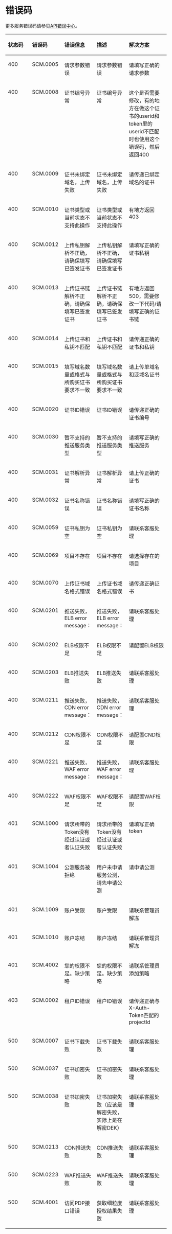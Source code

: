 # 错误码<a name="ErrorCode"></a>

更多服务错误码请参见[API错误中心](https://apierrorcenter.developer.huaweicloud.com/apierrorcenter)。

<table><thead align="left"><tr><th class="cellrowborder" valign="top" width="15%" id="mcps1.1.6.1.1"><p>状态码 </p>
</th>
<th class="cellrowborder" valign="top" width="20%" id="mcps1.1.6.1.2"><p>错误码</p>
</th>
<th class="cellrowborder" valign="top" width="20%" id="mcps1.1.6.1.3"><p>错误信息</p>
</th>
<th class="cellrowborder" valign="top" width="20%" id="mcps1.1.6.1.4"><p>描述</p>
</th>
<th class="cellrowborder" valign="top" width="25%" id="mcps1.1.6.1.5"><p>解决方案</p>
</th>
</tr>
</thead>
<tbody><tr><td class="cellrowborder" valign="top" width="15%" headers="mcps1.1.6.1.1 "><p>400</p>
</td>
<td class="cellrowborder" valign="top" width="20%" headers="mcps1.1.6.1.2 "><p>SCM.0005</p>
</td>
<td class="cellrowborder" valign="top" width="20%" headers="mcps1.1.6.1.3 "><p>请求参数错误</p>
</td>
<td class="cellrowborder" valign="top" width="20%" headers="mcps1.1.6.1.4 "><p>请求参数错误</p>
</td>
<td class="cellrowborder" valign="top" width="25%" headers="mcps1.1.6.1.5 "><p>请填写正确的请求参数</p>
</td>
</tr>
<tr><td class="cellrowborder" valign="top" width="15%" headers="mcps1.1.6.1.1 "><p>400</p>
</td>
<td class="cellrowborder" valign="top" width="20%" headers="mcps1.1.6.1.2 "><p>SCM.0008</p>
</td>
<td class="cellrowborder" valign="top" width="20%" headers="mcps1.1.6.1.3 "><p>证书编号异常</p>
</td>
<td class="cellrowborder" valign="top" width="20%" headers="mcps1.1.6.1.4 "><p>证书编号异常</p>
</td>
<td class="cellrowborder" valign="top" width="25%" headers="mcps1.1.6.1.5 "><p>这个是否需要修改，有的地方在做这个证书的userid和token里的userid不匹配时也使用这个错误码，然后返回400</p>
</td>
</tr>
<tr><td class="cellrowborder" valign="top" width="15%" headers="mcps1.1.6.1.1 "><p>400</p>
</td>
<td class="cellrowborder" valign="top" width="20%" headers="mcps1.1.6.1.2 "><p>SCM.0009</p>
</td>
<td class="cellrowborder" valign="top" width="20%" headers="mcps1.1.6.1.3 "><p>证书未绑定域名，上传失败</p>
</td>
<td class="cellrowborder" valign="top" width="20%" headers="mcps1.1.6.1.4 "><p>证书未绑定域名，上传失败</p>
</td>
<td class="cellrowborder" valign="top" width="25%" headers="mcps1.1.6.1.5 "><p>请传递已绑定域名的证书</p>
</td>
</tr>
<tr><td class="cellrowborder" valign="top" width="15%" headers="mcps1.1.6.1.1 "><p>400</p>
</td>
<td class="cellrowborder" valign="top" width="20%" headers="mcps1.1.6.1.2 "><p>SCM.0010</p>
</td>
<td class="cellrowborder" valign="top" width="20%" headers="mcps1.1.6.1.3 "><p>证书类型或当前状态不支持此操作</p>
</td>
<td class="cellrowborder" valign="top" width="20%" headers="mcps1.1.6.1.4 "><p>证书类型或当前状态不支持此操作</p>
</td>
<td class="cellrowborder" valign="top" width="25%" headers="mcps1.1.6.1.5 "><p>有地方返回403</p>
</td>
</tr>
<tr><td class="cellrowborder" valign="top" width="15%" headers="mcps1.1.6.1.1 "><p>400</p>
</td>
<td class="cellrowborder" valign="top" width="20%" headers="mcps1.1.6.1.2 "><p>SCM.0012</p>
</td>
<td class="cellrowborder" valign="top" width="20%" headers="mcps1.1.6.1.3 "><p>上传私钥解析不正确，请确保填写已签发证书</p>
</td>
<td class="cellrowborder" valign="top" width="20%" headers="mcps1.1.6.1.4 "><p>上传私钥解析不正确，请确保填写已签发证书</p>
</td>
<td class="cellrowborder" valign="top" width="25%" headers="mcps1.1.6.1.5 "><p>请填写正确的证书私钥</p>
</td>
</tr>
<tr><td class="cellrowborder" valign="top" width="15%" headers="mcps1.1.6.1.1 "><p>400</p>
</td>
<td class="cellrowborder" valign="top" width="20%" headers="mcps1.1.6.1.2 "><p>SCM.0013</p>
</td>
<td class="cellrowborder" valign="top" width="20%" headers="mcps1.1.6.1.3 "><p>上传证书链解析不正确，请确保填写已签发证书</p>
</td>
<td class="cellrowborder" valign="top" width="20%" headers="mcps1.1.6.1.4 "><p>上传证书链解析不正确，请确保填写已签发证书</p>
</td>
<td class="cellrowborder" valign="top" width="25%" headers="mcps1.1.6.1.5 "><p>有地方返回500，需要修改一下代码/请填写正确的证书链</p>
</td>
</tr>
<tr><td class="cellrowborder" valign="top" width="15%" headers="mcps1.1.6.1.1 "><p>400</p>
</td>
<td class="cellrowborder" valign="top" width="20%" headers="mcps1.1.6.1.2 "><p>SCM.0014</p>
</td>
<td class="cellrowborder" valign="top" width="20%" headers="mcps1.1.6.1.3 "><p>上传证书和私钥不匹配</p>
</td>
<td class="cellrowborder" valign="top" width="20%" headers="mcps1.1.6.1.4 "><p>上传证书和私钥不匹配</p>
</td>
<td class="cellrowborder" valign="top" width="25%" headers="mcps1.1.6.1.5 "><p>请传递正确的证书和私钥</p>
</td>
</tr>
<tr><td class="cellrowborder" valign="top" width="15%" headers="mcps1.1.6.1.1 "><p>400</p>
</td>
<td class="cellrowborder" valign="top" width="20%" headers="mcps1.1.6.1.2 "><p>SCM.0015</p>
</td>
<td class="cellrowborder" valign="top" width="20%" headers="mcps1.1.6.1.3 "><p>填写域名数量或格式与所购买证书要求不一致</p>
</td>
<td class="cellrowborder" valign="top" width="20%" headers="mcps1.1.6.1.4 "><p>填写域名数量或格式与所购买证书要求不一致</p>
</td>
<td class="cellrowborder" valign="top" width="25%" headers="mcps1.1.6.1.5 "><p>请上传单域名和泛域名证书</p>
</td>
</tr>
<tr><td class="cellrowborder" valign="top" width="15%" headers="mcps1.1.6.1.1 "><p>400</p>
</td>
<td class="cellrowborder" valign="top" width="20%" headers="mcps1.1.6.1.2 "><p>SCM.0020</p>
</td>
<td class="cellrowborder" valign="top" width="20%" headers="mcps1.1.6.1.3 "><p>证书ID错误</p>
</td>
<td class="cellrowborder" valign="top" width="20%" headers="mcps1.1.6.1.4 "><p>证书ID错误</p>
</td>
<td class="cellrowborder" valign="top" width="25%" headers="mcps1.1.6.1.5 "><p>请传递正确的证书编号</p>
</td>
</tr>
<tr><td class="cellrowborder" valign="top" width="15%" headers="mcps1.1.6.1.1 "><p>400</p>
</td>
<td class="cellrowborder" valign="top" width="20%" headers="mcps1.1.6.1.2 "><p>SCM.0030</p>
</td>
<td class="cellrowborder" valign="top" width="20%" headers="mcps1.1.6.1.3 "><p>暂不支持的推送服务类型</p>
</td>
<td class="cellrowborder" valign="top" width="20%" headers="mcps1.1.6.1.4 "><p>暂不支持的推送服务类型</p>
</td>
<td class="cellrowborder" valign="top" width="25%" headers="mcps1.1.6.1.5 "><p>请填写正确的推送服务</p>
</td>
</tr>
<tr><td class="cellrowborder" valign="top" width="15%" headers="mcps1.1.6.1.1 "><p>400</p>
</td>
<td class="cellrowborder" valign="top" width="20%" headers="mcps1.1.6.1.2 "><p>SCM.0031</p>
</td>
<td class="cellrowborder" valign="top" width="20%" headers="mcps1.1.6.1.3 "><p>证书解析异常</p>
</td>
<td class="cellrowborder" valign="top" width="20%" headers="mcps1.1.6.1.4 "><p>证书解析异常</p>
</td>
<td class="cellrowborder" valign="top" width="25%" headers="mcps1.1.6.1.5 "><p>请上传正确的证书</p>
</td>
</tr>
<tr><td class="cellrowborder" valign="top" width="15%" headers="mcps1.1.6.1.1 "><p>400</p>
</td>
<td class="cellrowborder" valign="top" width="20%" headers="mcps1.1.6.1.2 "><p>SCM.0032</p>
</td>
<td class="cellrowborder" valign="top" width="20%" headers="mcps1.1.6.1.3 "><p>证书名称错误</p>
</td>
<td class="cellrowborder" valign="top" width="20%" headers="mcps1.1.6.1.4 "><p>证书名称错误</p>
</td>
<td class="cellrowborder" valign="top" width="25%" headers="mcps1.1.6.1.5 "><p>请填写正确的证书名称</p>
</td>
</tr>
<tr><td class="cellrowborder" valign="top" width="15%" headers="mcps1.1.6.1.1 "><p>400</p>
</td>
<td class="cellrowborder" valign="top" width="20%" headers="mcps1.1.6.1.2 "><p>SCM.0059</p>
</td>
<td class="cellrowborder" valign="top" width="20%" headers="mcps1.1.6.1.3 "><p>证书私钥为空</p>
</td>
<td class="cellrowborder" valign="top" width="20%" headers="mcps1.1.6.1.4 "><p>证书私钥为空</p>
</td>
<td class="cellrowborder" valign="top" width="25%" headers="mcps1.1.6.1.5 "><p>请联系客服处理</p>
</td>
</tr>
<tr><td class="cellrowborder" valign="top" width="15%" headers="mcps1.1.6.1.1 "><p>400</p>
</td>
<td class="cellrowborder" valign="top" width="20%" headers="mcps1.1.6.1.2 "><p>SCM.0069</p>
</td>
<td class="cellrowborder" valign="top" width="20%" headers="mcps1.1.6.1.3 "><p>项目不存在</p>
</td>
<td class="cellrowborder" valign="top" width="20%" headers="mcps1.1.6.1.4 "><p>项目不存在</p>
</td>
<td class="cellrowborder" valign="top" width="25%" headers="mcps1.1.6.1.5 "><p>请选择存在的项目</p>
</td>
</tr>
<tr><td class="cellrowborder" valign="top" width="15%" headers="mcps1.1.6.1.1 "><p>400</p>
</td>
<td class="cellrowborder" valign="top" width="20%" headers="mcps1.1.6.1.2 "><p>SCM.0070</p>
</td>
<td class="cellrowborder" valign="top" width="20%" headers="mcps1.1.6.1.3 "><p>上传证书域名格式错误</p>
</td>
<td class="cellrowborder" valign="top" width="20%" headers="mcps1.1.6.1.4 "><p>上传证书域名格式错误</p>
</td>
<td class="cellrowborder" valign="top" width="25%" headers="mcps1.1.6.1.5 "><p>请传递正确证书</p>
</td>
</tr>
<tr><td class="cellrowborder" valign="top" width="15%" headers="mcps1.1.6.1.1 "><p>400</p>
</td>
<td class="cellrowborder" valign="top" width="20%" headers="mcps1.1.6.1.2 "><p>SCM.0201</p>
</td>
<td class="cellrowborder" valign="top" width="20%" headers="mcps1.1.6.1.3 "><p>推送失败，ELB error message：</p>
</td>
<td class="cellrowborder" valign="top" width="20%" headers="mcps1.1.6.1.4 "><p>推送失败，ELB error message：</p>
</td>
<td class="cellrowborder" valign="top" width="25%" headers="mcps1.1.6.1.5 "><p>请联系客服处理</p>
</td>
</tr>
<tr><td class="cellrowborder" valign="top" width="15%" headers="mcps1.1.6.1.1 "><p>400</p>
</td>
<td class="cellrowborder" valign="top" width="20%" headers="mcps1.1.6.1.2 "><p>SCM.0202</p>
</td>
<td class="cellrowborder" valign="top" width="20%" headers="mcps1.1.6.1.3 "><p>ELB权限不足</p>
</td>
<td class="cellrowborder" valign="top" width="20%" headers="mcps1.1.6.1.4 "><p>ELB权限不足</p>
</td>
<td class="cellrowborder" valign="top" width="25%" headers="mcps1.1.6.1.5 "><p>请配置ELB权限</p>
</td>
</tr>
<tr><td class="cellrowborder" valign="top" width="15%" headers="mcps1.1.6.1.1 "><p>400</p>
</td>
<td class="cellrowborder" valign="top" width="20%" headers="mcps1.1.6.1.2 "><p>SCM.0203</p>
</td>
<td class="cellrowborder" valign="top" width="20%" headers="mcps1.1.6.1.3 "><p>ELB推送失败</p>
</td>
<td class="cellrowborder" valign="top" width="20%" headers="mcps1.1.6.1.4 "><p>ELB推送失败</p>
</td>
<td class="cellrowborder" valign="top" width="25%" headers="mcps1.1.6.1.5 "><p>请联系客服处理</p>
</td>
</tr>
<tr><td class="cellrowborder" valign="top" width="15%" headers="mcps1.1.6.1.1 "><p>400</p>
</td>
<td class="cellrowborder" valign="top" width="20%" headers="mcps1.1.6.1.2 "><p>SCM.0211</p>
</td>
<td class="cellrowborder" valign="top" width="20%" headers="mcps1.1.6.1.3 "><p>推送失败，CDN error message：</p>
</td>
<td class="cellrowborder" valign="top" width="20%" headers="mcps1.1.6.1.4 "><p>推送失败，CDN error message：</p>
</td>
<td class="cellrowborder" valign="top" width="25%" headers="mcps1.1.6.1.5 "><p>请联系客服处理</p>
</td>
</tr>
<tr><td class="cellrowborder" valign="top" width="15%" headers="mcps1.1.6.1.1 "><p>400</p>
</td>
<td class="cellrowborder" valign="top" width="20%" headers="mcps1.1.6.1.2 "><p>SCM.0212</p>
</td>
<td class="cellrowborder" valign="top" width="20%" headers="mcps1.1.6.1.3 "><p>CDN权限不足</p>
</td>
<td class="cellrowborder" valign="top" width="20%" headers="mcps1.1.6.1.4 "><p>CDN权限不足</p>
</td>
<td class="cellrowborder" valign="top" width="25%" headers="mcps1.1.6.1.5 "><p>请配置CND权限</p>
</td>
</tr>
<tr><td class="cellrowborder" valign="top" width="15%" headers="mcps1.1.6.1.1 "><p>400</p>
</td>
<td class="cellrowborder" valign="top" width="20%" headers="mcps1.1.6.1.2 "><p>SCM.0221</p>
</td>
<td class="cellrowborder" valign="top" width="20%" headers="mcps1.1.6.1.3 "><p>推送失败，WAF error message：</p>
</td>
<td class="cellrowborder" valign="top" width="20%" headers="mcps1.1.6.1.4 "><p>推送失败，WAF error message：</p>
</td>
<td class="cellrowborder" valign="top" width="25%" headers="mcps1.1.6.1.5 "><p>请联系客服处理</p>
</td>
</tr>
<tr><td class="cellrowborder" valign="top" width="15%" headers="mcps1.1.6.1.1 "><p>400</p>
</td>
<td class="cellrowborder" valign="top" width="20%" headers="mcps1.1.6.1.2 "><p>SCM.0222</p>
</td>
<td class="cellrowborder" valign="top" width="20%" headers="mcps1.1.6.1.3 "><p>WAF权限不足</p>
</td>
<td class="cellrowborder" valign="top" width="20%" headers="mcps1.1.6.1.4 "><p>WAF权限不足</p>
</td>
<td class="cellrowborder" valign="top" width="25%" headers="mcps1.1.6.1.5 "><p>请配置WAF权限</p>
</td>
</tr>
<tr><td class="cellrowborder" valign="top" width="15%" headers="mcps1.1.6.1.1 "><p>401</p>
</td>
<td class="cellrowborder" valign="top" width="20%" headers="mcps1.1.6.1.2 "><p>SCM.1000</p>
</td>
<td class="cellrowborder" valign="top" width="20%" headers="mcps1.1.6.1.3 "><p>请求所带的Token没有经过认证或者认证失败</p>
</td>
<td class="cellrowborder" valign="top" width="20%" headers="mcps1.1.6.1.4 "><p>请求所带的Token没有经过认证或者认证失败</p>
</td>
<td class="cellrowborder" valign="top" width="25%" headers="mcps1.1.6.1.5 "><p>请填写正确token</p>
</td>
</tr>
<tr><td class="cellrowborder" valign="top" width="15%" headers="mcps1.1.6.1.1 "><p>401</p>
</td>
<td class="cellrowborder" valign="top" width="20%" headers="mcps1.1.6.1.2 "><p>SCM.1004</p>
</td>
<td class="cellrowborder" valign="top" width="20%" headers="mcps1.1.6.1.3 "><p>公测服务被拒绝</p>
</td>
<td class="cellrowborder" valign="top" width="20%" headers="mcps1.1.6.1.4 "><p>用户未申请服务公测，请先申请公测</p>
</td>
<td class="cellrowborder" valign="top" width="25%" headers="mcps1.1.6.1.5 "><p>请申请公测</p>
</td>
</tr>
<tr><td class="cellrowborder" valign="top" width="15%" headers="mcps1.1.6.1.1 "><p>401</p>
</td>
<td class="cellrowborder" valign="top" width="20%" headers="mcps1.1.6.1.2 "><p>SCM.1009</p>
</td>
<td class="cellrowborder" valign="top" width="20%" headers="mcps1.1.6.1.3 "><p>账户受限</p>
</td>
<td class="cellrowborder" valign="top" width="20%" headers="mcps1.1.6.1.4 "><p>账户受限</p>
</td>
<td class="cellrowborder" valign="top" width="25%" headers="mcps1.1.6.1.5 "><p>请联系管理员解冻</p>
</td>
</tr>
<tr><td class="cellrowborder" valign="top" width="15%" headers="mcps1.1.6.1.1 "><p>401</p>
</td>
<td class="cellrowborder" valign="top" width="20%" headers="mcps1.1.6.1.2 "><p>SCM.1010</p>
</td>
<td class="cellrowborder" valign="top" width="20%" headers="mcps1.1.6.1.3 "><p>账户冻结</p>
</td>
<td class="cellrowborder" valign="top" width="20%" headers="mcps1.1.6.1.4 "><p>账户冻结</p>
</td>
<td class="cellrowborder" valign="top" width="25%" headers="mcps1.1.6.1.5 "><p>请联系管理员解冻</p>
</td>
</tr>
<tr><td class="cellrowborder" valign="top" width="15%" headers="mcps1.1.6.1.1 "><p>401</p>
</td>
<td class="cellrowborder" valign="top" width="20%" headers="mcps1.1.6.1.2 "><p>SCM.4002</p>
</td>
<td class="cellrowborder" valign="top" width="20%" headers="mcps1.1.6.1.3 "><p>您的权限不足。缺少策略</p>
</td>
<td class="cellrowborder" valign="top" width="20%" headers="mcps1.1.6.1.4 "><p>您的权限不足。缺少策略</p>
</td>
<td class="cellrowborder" valign="top" width="25%" headers="mcps1.1.6.1.5 "><p>请联系管理员添加策略</p>
</td>
</tr>
<tr><td class="cellrowborder" valign="top" width="15%" headers="mcps1.1.6.1.1 "><p>403</p>
</td>
<td class="cellrowborder" valign="top" width="20%" headers="mcps1.1.6.1.2 "><p>SCM.0002</p>
</td>
<td class="cellrowborder" valign="top" width="20%" headers="mcps1.1.6.1.3 "><p>租户ID错误</p>
</td>
<td class="cellrowborder" valign="top" width="20%" headers="mcps1.1.6.1.4 "><p>租户ID错误</p>
</td>
<td class="cellrowborder" valign="top" width="25%" headers="mcps1.1.6.1.5 "><p>请传递正确与X-Auth-Token匹配的projectId</p>
</td>
</tr>
<tr><td class="cellrowborder" valign="top" width="15%" headers="mcps1.1.6.1.1 "><p>500</p>
</td>
<td class="cellrowborder" valign="top" width="20%" headers="mcps1.1.6.1.2 "><p>SCM.0007</p>
</td>
<td class="cellrowborder" valign="top" width="20%" headers="mcps1.1.6.1.3 "><p>证书下载失败</p>
</td>
<td class="cellrowborder" valign="top" width="20%" headers="mcps1.1.6.1.4 "><p>证书下载失败</p>
</td>
<td class="cellrowborder" valign="top" width="25%" headers="mcps1.1.6.1.5 "><p>请联系客服处理</p>
</td>
</tr>
<tr><td class="cellrowborder" valign="top" width="15%" headers="mcps1.1.6.1.1 "><p>500</p>
</td>
<td class="cellrowborder" valign="top" width="20%" headers="mcps1.1.6.1.2 "><p>SCM.0037</p>
</td>
<td class="cellrowborder" valign="top" width="20%" headers="mcps1.1.6.1.3 "><p>证书加密失败</p>
</td>
<td class="cellrowborder" valign="top" width="20%" headers="mcps1.1.6.1.4 "><p>证书加密失败</p>
</td>
<td class="cellrowborder" valign="top" width="25%" headers="mcps1.1.6.1.5 "><p>请联系客服处理</p>
</td>
</tr>
<tr><td class="cellrowborder" valign="top" width="15%" headers="mcps1.1.6.1.1 "><p>500</p>
</td>
<td class="cellrowborder" valign="top" width="20%" headers="mcps1.1.6.1.2 "><p>SCM.0038</p>
</td>
<td class="cellrowborder" valign="top" width="20%" headers="mcps1.1.6.1.3 "><p>证书加密失败</p>
</td>
<td class="cellrowborder" valign="top" width="20%" headers="mcps1.1.6.1.4 "><p>证书加密失败（应该是解密失败，实际上是在解密DEK）</p>
</td>
<td class="cellrowborder" valign="top" width="25%" headers="mcps1.1.6.1.5 "><p>请联系客服处理</p>
</td>
</tr>
<tr><td class="cellrowborder" valign="top" width="15%" headers="mcps1.1.6.1.1 "><p>500</p>
</td>
<td class="cellrowborder" valign="top" width="20%" headers="mcps1.1.6.1.2 "><p>SCM.0213</p>
</td>
<td class="cellrowborder" valign="top" width="20%" headers="mcps1.1.6.1.3 "><p>CDN推送失败</p>
</td>
<td class="cellrowborder" valign="top" width="20%" headers="mcps1.1.6.1.4 "><p>CDN推送失败</p>
</td>
<td class="cellrowborder" valign="top" width="25%" headers="mcps1.1.6.1.5 "><p>请联系客服处理</p>
</td>
</tr>
<tr><td class="cellrowborder" valign="top" width="15%" headers="mcps1.1.6.1.1 "><p>500</p>
</td>
<td class="cellrowborder" valign="top" width="20%" headers="mcps1.1.6.1.2 "><p>SCM.0223</p>
</td>
<td class="cellrowborder" valign="top" width="20%" headers="mcps1.1.6.1.3 "><p>WAF推送失败</p>
</td>
<td class="cellrowborder" valign="top" width="20%" headers="mcps1.1.6.1.4 "><p>WAF推送失败</p>
</td>
<td class="cellrowborder" valign="top" width="25%" headers="mcps1.1.6.1.5 "><p>请联系客服处理</p>
</td>
</tr>
<tr><td class="cellrowborder" valign="top" width="15%" headers="mcps1.1.6.1.1 "><p>500</p>
</td>
<td class="cellrowborder" valign="top" width="20%" headers="mcps1.1.6.1.2 "><p>SCM.4001</p>
</td>
<td class="cellrowborder" valign="top" width="20%" headers="mcps1.1.6.1.3 "><p>访问PDP接口错误</p>
</td>
<td class="cellrowborder" valign="top" width="20%" headers="mcps1.1.6.1.4 "><p>获取细粒度授权结果失败</p>
</td>
<td class="cellrowborder" valign="top" width="25%" headers="mcps1.1.6.1.5 "><p>请联系客服处理</p>
</td>
</tr>
</tbody>
</table>

